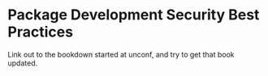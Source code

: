 # Package Development Security Best Practices

Link out to the bookdown started at unconf, and try to get that book updated.
